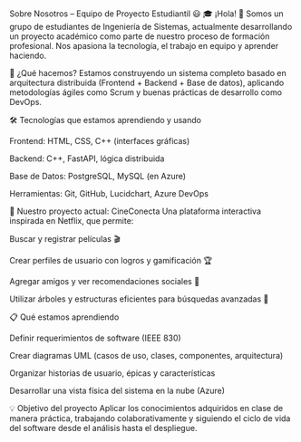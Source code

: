 Sobre Nosotros – Equipo de Proyecto Estudiantil 😃
🎓 ¡Hola! 👋
Somos un grupo de estudiantes de Ingeniería de Sistemas, actualmente desarrollando un proyecto académico como parte de nuestro proceso de formación profesional. Nos apasiona la tecnología, el trabajo en equipo y aprender haciendo.

🧠 ¿Qué hacemos?
Estamos construyendo un sistema completo basado en arquitectura distribuida (Frontend + Backend + Base de datos), aplicando metodologías ágiles como Scrum y buenas prácticas de desarrollo como DevOps.

🛠️ Tecnologías que estamos aprendiendo y usando

Frontend: HTML, CSS, C++ (interfaces gráficas)

Backend: C++, FastAPI, lógica distribuida

Base de Datos: PostgreSQL, MySQL (en Azure)

Herramientas: Git, GitHub, Lucidchart, Azure DevOps


🚀 Nuestro proyecto actual: CineConecta
Una plataforma interactiva inspirada en Netflix, que permite:

Buscar y registrar películas 🎬

Crear perfiles de usuario con logros y gamificación 🏆

Agregar amigos y ver recomendaciones sociales 🤝

Utilizar árboles y estructuras eficientes para búsquedas avanzadas 🌳

📋 Qué estamos aprendiendo

Definir requerimientos de software (IEEE 830)

Crear diagramas UML (casos de uso, clases, componentes, arquitectura)

Organizar historias de usuario, épicas y características

Desarrollar una vista física del sistema en la nube (Azure)


💡 Objetivo del proyecto
Aplicar los conocimientos adquiridos en clase de manera práctica, trabajando colaborativamente y siguiendo el ciclo de vida del software desde el análisis hasta el despliegue.
